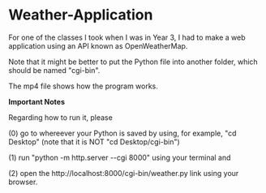 # Weather-Application
For one of the classes I took when I was in Year 3, I had to make a web application using an API known as OpenWeatherMap. 

Note that it might be better to put the Python file into another folder, which should be named "cgi-bin". 

The mp4 file shows how the program works. 

**Important Notes**

Regarding how to run it, please

(0) go to whereever your Python is saved by using, for example, "cd Desktop" (note that it is NOT "cd Desktop/cgi-bin")

(1) run "python -m http.server --cgi 8000" using your terminal and

(2) open the http://localhost:8000/cgi-bin/weather.py link using your browser. 
